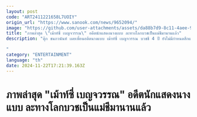 ```yaml
---
layout: post
code: "ART2411221658L7UOIY"
origin_url: "https://www.sanook.com/news/9652094/"
image: "https://github.com/user-attachments/assets/da88b7d9-8c11-4aee-9acd-4b9c26aaf1a3"
title: "ภาพล่าสุด \"เม้าท์ซี่ เบญจวรรณ\" อดีตนักแสดงนางแบบ ละทางโลกบวชเป็นแม่ชีมานานแล้ว"
description: "ตุ๊ก ชนกวนันท์ เผยเพื่อนอดีตนางแบบ เม้าท์ซี่ เบญจวรรณ บวชชี 4 ปี ยังไม่มีกำหนดสึกแต่อย่างใด 

"
category: "ENTERTAINMENT"
language: "th"
date: 2024-11-22T17:21:39.163Z
---
```


# ภาพล่าสุด "เม้าท์ซี่ เบญจวรรณ" อดีตนักแสดงนางแบบ ละทางโลกบวชเป็นแม่ชีมานานแล้ว